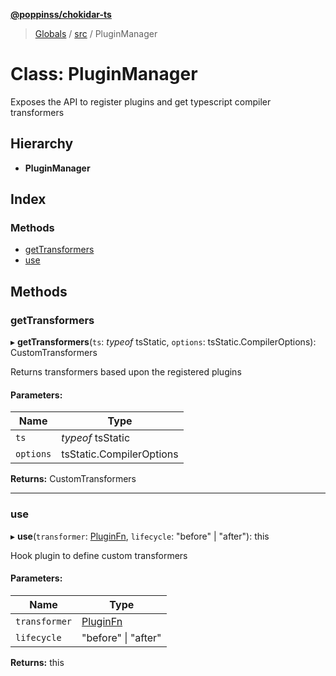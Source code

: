 **[@poppinss/chokidar-ts](../README.md)**

> [Globals](../README.md) / [src](../modules/src.md) / PluginManager

# Class: PluginManager

Exposes the API to register plugins and get typescript compiler
transformers

## Hierarchy

* **PluginManager**

## Index

### Methods

* [getTransformers](src.pluginmanager.md#gettransformers)
* [use](src.pluginmanager.md#use)

## Methods

### getTransformers

▸ **getTransformers**(`ts`: *typeof* tsStatic, `options`: tsStatic.CompilerOptions): CustomTransformers

Returns transformers based upon the registered plugins

#### Parameters:

Name | Type |
------ | ------ |
`ts` | *typeof* tsStatic |
`options` | tsStatic.CompilerOptions |

**Returns:** CustomTransformers

___

### use

▸ **use**(`transformer`: [PluginFn](../modules/src.md#pluginfn), `lifecycle`: \"before\" \| \"after\"): this

Hook plugin to define custom transformers

#### Parameters:

Name | Type |
------ | ------ |
`transformer` | [PluginFn](../modules/src.md#pluginfn) |
`lifecycle` | \"before\" \| \"after\" |

**Returns:** this
